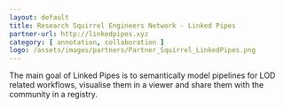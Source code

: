 ```yaml
---
layout: default
title: Research Squirrel Engineers Network - Linked Pipes
partner-url: http://linkedpipes.xyz
category: [ annotation, collaboration ]
logo: /assets/images/partners/Partner_Squirrel_LinkedPipes.png
---
```


The main goal of Linked Pipes is to semantically model pipelines for LOD related workflows, visualise them in a viewer and share them with the community in a registry.

